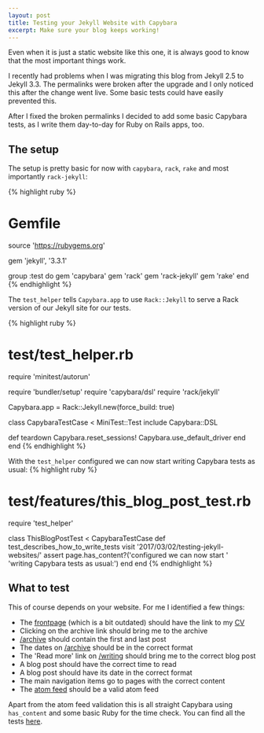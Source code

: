 ```yaml
---
layout: post
title: Testing your Jekyll Website with Capybara
excerpt: Make sure your blog keeps working!
---
```


Even when it is just a static website like this one, it is always good to know that the most important things work.

I recently had problems when I was migrating this blog from Jekyll 2.5 to Jekyll 3.3. The permalinks were broken after the upgrade and I only noticed this after the change went live. Some basic tests could have easily prevented this.

After I fixed the broken permalinks I decided to add some basic Capybara tests, as I write them day-to-day for Ruby on Rails apps, too.

## The setup
The setup is pretty basic for now with `capybara`, `rack`, `rake` and most importantly `rack-jekyll`:

{% highlight ruby %}
# Gemfile
source 'https://rubygems.org'

gem 'jekyll', '3.3.1'

group :test do
  gem 'capybara'
  gem 'rack'
  gem 'rack-jekyll'
  gem 'rake'
end
{% endhighlight %}

The `test_helper` tells `Capybara.app` to use `Rack::Jekyll` to serve a Rack version of our Jekyll site for our tests.

{% highlight ruby %}
# test/test_helper.rb
require 'minitest/autorun'

require 'bundler/setup'
require 'capybara/dsl'
require 'rack/jekyll'

Capybara.app = Rack::Jekyll.new(force_build: true)

class CapybaraTestCase < MiniTest::Test
  include Capybara::DSL

  def teardown
    Capybara.reset_sessions!
    Capybara.use_default_driver
  end
end
{% endhighlight %}

With the `test_helper` configured we can now start writing Capybara tests as usual:
{% highlight ruby %}
# test/features/this_blog_post_test.rb
require 'test_helper'

class ThisBlogPostTest < CapybaraTestCase
  def test_describes_how_to_write_tests
    visit '2017/03/02/testing-jekyll-websites/'
    assert page.has_content?('configured we can now start '\
      'writing Capybara tests as usual:')
  end
end
{% endhighlight %}

## What to test
This of course depends on your website. For me I identified a few things:

* The [frontpage](/) (which is a bit outdated) should have the link to my [CV](https://gitlab.com/phansch/latex-resume/raw/master/resume-philipp-hansch.pdf)
* Clicking on the archive link should bring me to the archive
* [/archive](/archive) should contain the first and last post
* The dates on [/archive](/archive) should be in the correct format
* The 'Read more' link on [/writing](/writing) should bring me to the correct blog post
* A blog post should have the correct time to read
* A blog post should have its date in the correct format
* The main navigation items go to pages with the correct content
* The [atom feed](/atom.xml) should be a valid atom feed

Apart from the atom feed validation this is all straight Capybara using `has_content` and some basic Ruby for the time check. You can find all the tests [here](https://github.com/phansch/phansch.github.com/tree/master/test/).
